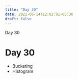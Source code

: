 ```yaml
---
title: "Day 30"
date: 2021-06-14T12:02:01+05:30
draft: false
---
```


Day 30

# Day 30

* Bucketing
* Histogram
